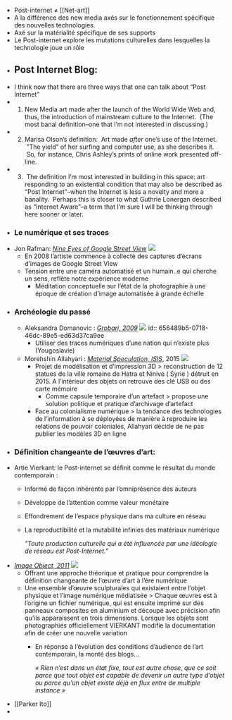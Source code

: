 - Post-internet ≠ [[Net-art]]
- A la différence des new media axés sur le fonctionnement spécifique des nouvelles technologies.
- Axé sur la matérialité spécifique de ses supports
- Le Post-internet explore les mutations culturelles dans lesquelles la technologie joue un rôle
- ## Post Internet Blog:
- I think now that there are three ways that one can talk about “Post Internet”
- 1. New Media art made after the launch of the World Wide Web and, thus, the introduction of mainstream culture to the Internet.  (The most banal definition–one that I’m not interested in discussing.)
- 2. Marisa Olson’s definition:  Art made *after* one’s use of the Internet.  ”The yield” of her surfing and computer use, as she describes it.  So, for instance, Chris Ashley’s prints of online work presented off-line.
- 3.  The definition I’m most interested in building in this space: art responding to an existential condition that may also be described as “Post Internet”–when the Internet is less a novelty and more a banality.  Perhaps this is closer to what Guthrie Lonergan described as “Internet Aware”–a term that I’m sure I will be thinking through here sooner or later.
- ### Le numérique et ses traces
- Jon Rafman: [*Nine Eyes of Google Street View*](https://d1v7jayx2s9clc.cloudfront.net/user/pages/9-eyes/Monzenmachi%20Dori,%20Nagoya,%20Aichi%20Prefecture,%20Japan.jpg) ![](https://d1v7jayx2s9clc.cloudfront.net/user/pages/9-eyes/Monzenmachi%20Dori,%20Nagoya,%20Aichi%20Prefecture,%20Japan.jpg)
	- En 2008 l’artiste commence à collecté des captures d’écrans d’images de Google Street View
	- Tension entre une caméra automatisé et un humain..e qui cherche un sens, reflète notre expérience moderne
		- Méditation conceptuelle sur l’état de la photographie à une époque de création d’image automatisée à grande échelle
- ### Archéologie du passé
	- Aleksandra Domanovic : [*Grobari, 2009*](https://anthology.rhizome.org/grobari) ![](https://d1v7jayx2s9clc.cloudfront.net/user/pages/grobari/1-Grobari.jpg)
	  id:: 656489b5-0718-46dc-89e5-ed63d37ca9ee
		- Utiliser des traces numériques d’une nation qui n’existe plus (Yougoslavie)
	- Morehshin Allahyari : [*Material Speculation, ISIS*](https://morehshin.com/material-speculation-isis/), 2015 ![](https://i0.wp.com/morehshin.com/wp-content/uploads/2016/02/morehshin_allahyari-material_speculation-lamassu-1.jpg?ssl=1)
		- Projet de modélisation et d’impression 3D > reconstruction de 12 statues de la ville romaine de Hatra et Ninive ( Syrie ) détruit en 2015. A l’intérieur des objets on retrouve des clé USB ou des carte mémoire
			- Comme capsule temporaire d’un artefact > propose une solution politique et pratique d’archivage d’artefact
		- Face au colonialisme numérique > la tendance des technologies de l’information à se déployées de manière à reproduire les relations de pouvoir coloniales, Allahyari décide de ne pas publier les modèles 3D en ligne
- ### Définition changeante de l’œuvres d’art:
- Artie Vierkant: le Post-internet se définit comme le résultat du monde contemporain :
	- Informé de façon inhérente par l’omniprésence des auteurs
	- Développe de l’attention comme valeur monétaire
	- Effondrement de l’espace physique dans ma culture en réseau
	- La reproductibilité et la mutabilité infinies des matériaux numérique
	  
	  *"Toute production culturelle qui a été influencée par une idéologie de réseau est Post-Internet."*
- [*Image Object, 2011*](https://d1v7jayx2s9clc.cloudfront.net/user/pages/image-objects/io-6.png) ![](https://d1v7jayx2s9clc.cloudfront.net/user/pages/image-objects/io-6.png)
	- Offrant une approche théorique et pratique pour comprendre la définition changeante de l’œuvre d’art à l’ère numérique
	- Une ensemble d’œuvre sculpturales qui existaient entre l’objet physique et l’image numérique médiatisée > Chaque œuvres est à l’origine un fichier numérique, qui est ensuite imprimé sur des panneaux composites en aluminium et découpé avec précision afin qu’ils apparaissent en trois dimensions. Lorsque les objets sont photographiés officiellement VIERKANT modifie la documentation afin de créer une nouvelle variation
		- En réponse à l’évolution des conditions d’audience de l’art contemporain, la monté des blogs...
		  
		  *« Rien n’est dans un état fixe, tout est autre chose, que ce soit parce que tout objet est capable de devenir un autre type d’objet ou parce qu’un objet existe déjà en flux entre de multiple instance »*
- [[Parker Ito]]
-